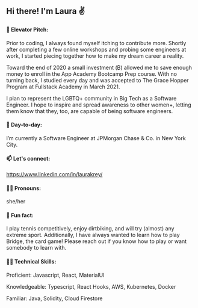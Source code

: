 ## Hi there! I'm Laura ✌

####  💬  Elevator Pitch: 
Prior to coding, I always found myself itching to contribute more. Shortly after completing a few online workshops and probing some engineers at work, I started piecing together how to make my dream career a reality.

Toward the end of 2020 a small investment (₿) allowed me to save enough money to enroll in the App Academy Bootcamp Prep course. With no turning back, I studied every day and was accepted to The Grace Hopper Program at Fullstack Academy in March 2021.

I plan to represent the LGBTQ+ community in Big Tech as a Software Engineer. I hope to inspire and spread awareness to other women+, letting them know that they, too, are capable of being software engineers.

####  📅 Day-to-day:
I’m currently a Software Engineer at JPMorgan Chase & Co. in New York City.

####  📫  Let's connect: 
https://www.linkedin.com/in/laurakrey/

####  🏳️‍🌈  Pronouns:
she/her

####  🤠  Fun fact:
I play tennis competitively, enjoy dirtbiking, and will try (almost) any extreme sport. Additionally, I have always wanted to learn how to play Bridge, the card game! Please reach out if you know how to play or want somebody to learn with.

#### 👩‍💻 Technical Skills:
Proficient: Javascript, React, MaterialUI

Knowledgeable: Typescript, React Hooks, AWS, Kubernetes, Docker

Familiar: Java, Solidity, Cloud Firestore
